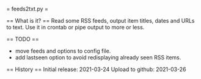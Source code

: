 = feeds2txt.py =

== What is it? ==
Read some RSS feeds, output item titles, dates and URLs to text.
Use it in crontab or pipe output to more or less.

== TODO ==
- move feeds and options to config file.
- add lastseen option to avoid redisplaying already seen RSS items.

== History ==
Initial release: 2021-03-24
Upload to github: 2021-03-26
